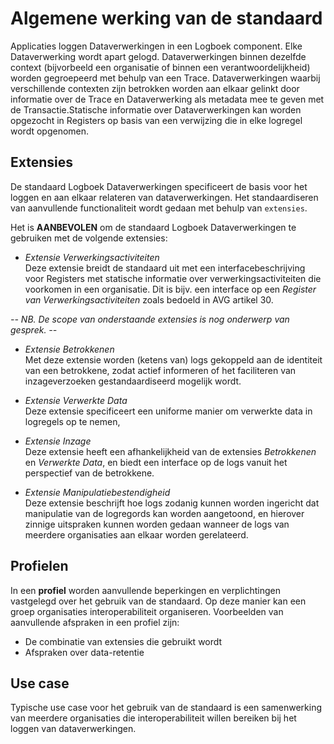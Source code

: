 # Algemene werking van de standaard

Applicaties loggen Dataverwerkingen in een Logboek component. Elke Dataverwerking wordt apart gelogd. Dataverwerkingen binnen dezelfde context (bijvorbeeld een organisatie of binnen een verantwoordelijkheid) worden gegroepeerd met behulp van een Trace. Dataverwerkingen waarbij verschillende contexten zijn betrokken worden aan elkaar gelinkt door informatie over de Trace en Dataverwerking als metadata mee te geven met de Transactie.Statische informatie over Dataverwerkingen kan worden opgezocht in Registers op basis van een verwijzing die in elke logregel wordt opgenomen.


## Extensies

De standaard Logboek Dataverwerkingen specificeert de basis voor het loggen en aan elkaar relateren van dataverwerkingen.
Het standaardiseren van aanvullende functionaliteit wordt gedaan met behulp van `extensies`.

Het is **AANBEVOLEN** om de standaard Logboek Dataverwerkingen te gebruiken met de volgende extensies:

- *Extensie Verwerkingsactiviteiten*<br>
  Deze extensie breidt de standaard uit met een interfacebeschrijving voor Registers met statische informatie over verwerkingsactiviteiten die voorkomen in een organisatie. Dit is bijv. een interface op een *Register van Verwerkingsactiviteiten*
  zoals bedoeld in AVG artikel 30.

*-- NB. De scope van onderstaande extensies is nog onderwerp van gesprek. --*

- *Extensie Betrokkenen*<br>
  Met deze extensie worden (ketens van) logs gekoppeld aan de identiteit van een betrokkene, zodat actief informeren of
  het faciliteren van inzageverzoeken gestandaardiseerd mogelijk wordt.

- *Extensie Verwerkte Data*<br>
  Deze extensie specificeert een uniforme manier om verwerkte data in logregels op te nemen,

- *Extensie Inzage*<br>
  Deze extensie heeft een afhankelijkheid van de extensies *Betrokkenen* en *Verwerkte Data*, en biedt een interface op
  de logs vanuit het perspectief van de betrokkene.

- *Extensie Manipulatiebestendigheid*<br>
  Deze extensie beschrijft hoe logs zodanig kunnen worden ingericht dat manipulatie van de logregords kan worden aangetoond,
  en hierover zinnige uitspraken kunnen worden gedaan wanneer de logs van meerdere organisaties aan elkaar worden gerelateerd.


## Profielen

In een **profiel** worden aanvullende beperkingen en verplichtingen vastgelegd over het gebruik van de standaard. Op deze
manier kan een groep organisaties interoperabiliteit organiseren. Voorbeelden van aanvullende afspraken in een profiel zijn:

- De combinatie van extensies die gebruikt wordt
- Afspraken over data-retentie


## Use case

Typische use case voor het gebruik van de standaard is een samenwerking van meerdere organisaties die interoperabiliteit
willen bereiken bij het loggen van dataverwerkingen.
